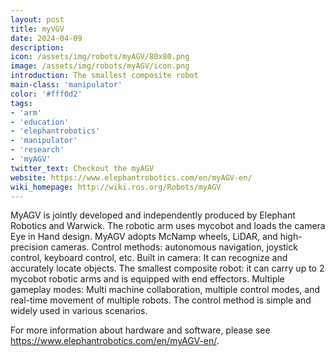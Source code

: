 ```yaml
---
layout: post
title: myVGV
date: 2024-04-09
description:
icon: /assets/img/robots/myAGV/80x80.png
image: /assets/img/robots/myAGV/icon.png
introduction: The smallest composite robot
main-class: 'manipulator'
color: '#fff0d2'
tags:
- 'arm'
- 'education'
- 'elephantrobotics'
- 'manipulator'
- 'research'
- 'myAGV'
twitter_text: Checkout the myAGV
website: https://www.elephantrobotics.com/en/myAGV-en/
wiki_homepage: http://wiki.ros.org/Robots/myAGV
---
```


MyAGV is jointly developed and independently produced by Elephant Robotics and Warwick.
The robotic arm uses mycobot and loads the camera Eye in Hand design. MyAGV adopts McNamp wheels, LiDAR, and high-precision cameras.
Control methods: autonomous navigation, joystick control, keyboard control, etc.
Built in camera: It can recognize and accurately locate objects.
The smallest composite robot: it can carry up to 2 mycobot robotic arms and is equipped with end effectors.
Multiple gameplay modes: Multi machine collaboration, multiple control modes, and real-time movement of multiple robots.
The control method is simple and widely used in various scenarios.

For more information about hardware and software, please see <https://www.elephantrobotics.com/en/myAGV-en/>.
